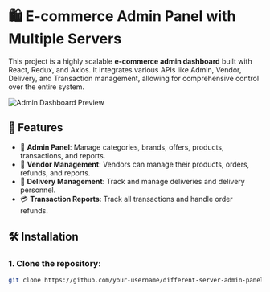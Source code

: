 # 🛍️ E-commerce Admin Panel with Multiple Servers

This project is a highly scalable **e-commerce admin dashboard** built with React, Redux, and Axios. It integrates various APIs like Admin, Vendor, Delivery, and Transaction management, allowing for comprehensive control over the entire system.

![Admin Dashboard Preview](https://your-dashboard-image-url.com)

## 🌟 Features
- 🔑 **Admin Panel**: Manage categories, brands, offers, products, transactions, and reports.
- 🛒 **Vendor Management**: Vendors can manage their products, orders, refunds, and reports.
- 🚚 **Delivery Management**: Track and manage deliveries and delivery personnel.
- 💳 **Transaction Reports**: Track all transactions and handle order refunds.

## 🛠️ Installation

### 1. Clone the repository:
```bash
git clone https://github.com/your-username/different-server-admin-panel.git

